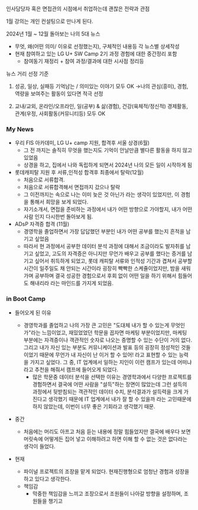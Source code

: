 

인사담당자 혹은 면접관의 시점에서 취업하는데 괜찮은 전략과 관점

1월 강의는 개인 컨설팅으로 만나게 된다.

2024년 1월 ~ 12월 돌아보는 나의 5대 뉴스 

- 무엇, 왜(어떤 의미/ 이유로 선정했는지), 구체적인 내용등
  각 뉴스별 상세작성
- 현재 참여하고 있는 LG U+ SW Camp 2기 과정 경험에 대한 중간정리 포함
	- 참여동기 재정리 + 참여 과정/결과에 대한 시사점 정리등

뉴스 거리 선정 기준

1) 성공, 일상, 실패등 기억남는 / 의미있는 이야기 모두 OK
	→나의 관심(흥미), 경험, 역량을 보여주는 활동이 있다면 적극 선정

2) 교내/교외, 온라인/오프라인, 일(공부) & 삶(경험), 건강(육체적/정신적)
   경제활동, 관계(우정, 사회활동(커뮤니티등) 모두 OK

### My News

- 우리 FIS 아카데미, LG U+ camp 지원, 합격후 서울 상경(6월)
	- 그 전 까지는 솔직히 무엇을 했는지도 기억이 안날만큼 별다른 활동을 하지 않고 있었음
	- 상경을 하고, 집에서 나와 독립하게 되면서 2024년 나의 모든 일이 시작하게 됨
- 롯데캐피탈 지원 후 서류,인적성 합격후 최종에서 탈락(12월)
	- 처음으로 서류합격.
	- 처음으로 서류합격해서 면접까지 갔으나 탈락
	- 그 이전까지는 속으로 나는 이미 늦은 것 아닌가 라는 생각이 있었지만, 이 경험을 통해서 희망을 보게 되었다.
	- 자기소개서, 면접을 준비하는 과정에서 내가 어떤 방향으로 가야할지, 내가 어떤사람 인지 다시한번 돌아보게 됨.
- ADsP 자격증 합격 (11월)
	- 경영학을 졸업하면서 가장 답답했던 부분인 내가 어떤 공부를 했는지 흔적을 남기고 싶었음
	- 따라서 현 과정에서 공부한 데이터 분석 과정에 대해서 조금이라도 발자취를 남기고 싶었고, 고도의 자격증은 아니지만 무언가 배우고 공부를 했다는 증거를 남기고 싶어서 취득하게 되었고, 롯데 캐피탈 서류와 인적성 기간과 겹쳐서 공부할 시간이 일주일도 채 안되는 시간이라 굉장히 빡빡한 스케쥴이었지만, 밤을 새워가며 공부하며 결국 성공한 경험으로서 후회 없이 어떤 일을 하기 위해서 힘들어도 해내리라 라는 마인드를 가지게 되었음.

### in Boot Camp

- 들어오게 된 이유
	- 경영학과를 졸업하고 나의 가장 큰 고민은 "도대체 내가 할 수 있는게 무엇인가"라는 느낌이었고, 재밌었었던 학문을 꼽자면 마케팅 부분이었지만, 마케팅 부분에는 자격증이나 객관적인 숫자로 나오는 증명할 수 있는 수단이 거의 없다. 그리고 내가 자신 있는 부분도 커뮤니케이션과 발표 등의 굉장히 정성적인 것들 이었기 때문에 무언가 내 자신이 난 이거 할 수 있어! 라고 표현할 수 있는 능력을 가지고 싶었다. 그 중, IT 업계에서 일하는 지인이 이런 캠프가 있는데 어떠냐 라고 추천을 해줘서 캠프에 들어오게 되었다.
		- 많은 학문중 데이터 분석을 선택한 이유는 경영학과에서 다양한 프로젝트를 경험하면서 결국에 어떤 사람을 "설득"하는 장면이 많았는데 그런 설득의 과정에서 뒷받침되는 객관적인 데이터 수치, 분석결과가 설득력을 크게 가진다고 생각했기 때문에 IT 업계에서 내가 잘 할 수 있을까 라는 고민때문에 하지 않았는데, 이번이 너무 좋은 기회라고 생각했기 때문.

 - 중간
	 - 처음에는 머리도 아프고 처음 듣는 내용에 정말 힘들었지만 결국에 배우다 보면 머릿속에 어떻게든 집어 넣고 이해하려고 하면 이해 할 수 없는 것은 없다라는 생각이 들었다.

- 현재
	- 파이널 프로젝트의 조장을 맡게 되었다. 현재진행형으로 엄청난 경험과 성장을 하고 있다고 생각한다.
	- 책임감
		- 막중한 책임감을 느끼고 조장으로서 조원들이 나아갈 방향을 설정하며, 조원들을 챙기고 